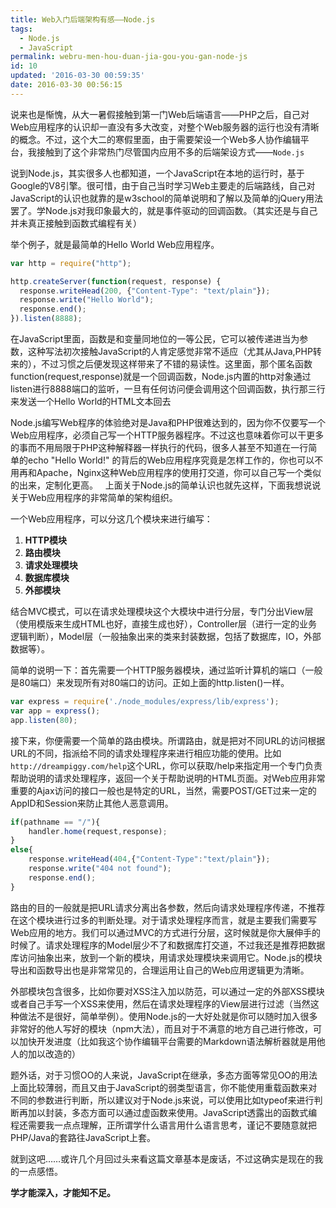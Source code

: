 ```yaml
---
title: Web入门后端架构有感——Node.js
tags:
  - Node.js
  - JavaScript
permalink: webru-men-hou-duan-jia-gou-you-gan-node-js
id: 10
updated: '2016-03-30 00:59:35'
date: 2016-03-30 00:56:15
---
```


说来也是惭愧，从大一暑假接触到第一门Web后端语言——PHP之后，自己对Web应用程序的认识却一直没有多大改变，对整个Web服务器的运行也没有清晰的概念。不过，这个大二的寒假里面，由于需要架设一个Web多人协作编辑平台，我接触到了这个非常热门尽管国内应用不多的后端架设方式——`Node.js`

说到Node.js，其实很多人也都知道，一个JavaScript在本地的运行时，基于Google的V8引擎。很可惜，由于自己当时学习Web主要走的后端路线，自己对JavaScript的认识也就靠的是w3school的简单说明和了解以及简单的jQuery用法罢了。学Node.js对我印象最大的，就是事件驱动的回调函数。（其实还是与自己并未真正接触到函数式编程有关）

举个例子，就是最简单的Hello World Web应用程序。 

```javascript
var http = require("http");

http.createServer(function(request, response) {
  response.writeHead(200, {"Content-Type": "text/plain"});
  response.write("Hello World");
  response.end();
}).listen(8888);
```

在JavaScript里面，函数是和变量同地位的一等公民，它可以被传递进当为参数，这种写法初次接触JavaScript的人肯定感觉非常不适应（尤其从Java,PHP转来的），不过习惯之后便发现这样带来了不错的易读性。这里面，那个匿名函数function(request,response)就是一个回调函数，Node.js内置的http对象通过listen进行8888端口的监听，一旦有任何访问便会调用这个回调函数，执行那三行来发送一个Hello World的HTML文本回去

Node.js编写Web程序的体验绝对是Java和PHP很难达到的，因为你不仅要写一个Web应用程序，必须自己写一个HTTP服务器程序。不过这也意味着你可以干更多的事而不用局限于PHP这种解释器一样执行的代码，很多人甚至不知道在一行简单的echo "Hello World!" 的背后的Web应用程序究竟是怎样工作的，你也可以不用再和Apache，Nginx这种Web应用程序的使用打交道，你可以自己写一个类似的出来，定制化更高。   上面关于Node.js的简单认识也就先这样，下面我想说说关于Web应用程序的非常简单的架构组织。

一个Web应用程序，可以分这几个模块来进行编写： 

1.  **HTTP模块**
2.  **路由模块**
3.  **请求处理模块**
4.  **数据库模块**
5.  **外部模块**


结合MVC模式，可以在请求处理模块这个大模块中进行分层，专门分出View层（使用模版来生成HTML也好，直接生成也好），Controller层（进行一定的业务逻辑判断），Model层（一般抽象出来的类来封装数据，包括了数据库，IO，外部数据等）。

简单的说明一下：首先需要一个HTTP服务器模块，通过监听计算机的端口（一般是80端口）来发现所有对80端口的访问。正如上面的http.listen()一样。 

```javascript
var express = require('./node_modules/express/lib/express');
var app = express();
app.listen(80);
```

接下来，你便需要一个简单的路由模块。所谓路由，就是把对不同URL的访问根据URL的不同，指派给不同的请求处理程序来进行相应功能的使用。比如`http://dreampiggy.com/help`这个URL，你可以获取/help来指定用一个专门负责帮助说明的请求处理程序，返回一个关于帮助说明的HTML页面。对Web应用非常重要的Ajax访问的接口一般也是特定的URL，当然，需要POST/GET过来一定的AppID和Session来防止其他人恶意调用。 

```javascript
if(pathname == "/"){
	handler.home(request,response);
}
else{
	response.writeHead(404,{"Content-Type":"text/plain"});
	response.write("404 not found");
	response.end();
}
```

路由的目的一般就是把URL请求分离出各参数，然后向请求处理程序传递，不推荐在这个模块进行过多的判断处理。对于请求处理程序而言，就是主要我们需要写Web应用的地方。我们可以通过MVC的方式进行分层，这时候就是你大展伸手的时候了。请求处理程序的Model层少不了和数据库打交道，不过我还是推荐把数据库访问抽象出来，放到一个新的模块，用请求处理模块来调用它。Node.js的模块导出和函数导出也是非常常见的，合理运用让自己的Web应用逻辑更为清晰。

外部模块包含很多，比如你要对XSS注入加以防范，可以通过一定的外部XSS模块或者自己手写一个XSS来使用，然后在请求处理程序的View层进行过滤（当然这种做法不是很好，简单举例）。使用Node.js的一大好处就是你可以随时加入很多非常好的他人写好的模块（npm大法），而且对于不满意的地方自己进行修改，可以加快开发进度（比如我这个协作编辑平台需要的Markdown语法解析器就是用他人的加以改造的）

题外话，对于习惯OO的人来说，JavaScript在继承，多态方面等常见OO的用法上面比较薄弱，而且又由于JavaScript的弱类型语言，你不能使用重载函数来对不同的参数进行判断，所以建议对于Node.js来说，可以使用比如typeof来进行判断再加以封装，多态方面可以通过虚函数来使用。JavaScript透露出的函数式编程还需要我一点点理解，正所谓学什么语言用什么语言思考，谨记不要随意就把PHP/Java的套路往JavaScript上套。

就到这吧……或许几个月回过头来看这篇文章基本是废话，不过这确实是现在的我的一点感悟。

**学才能深入，才能知不足。**